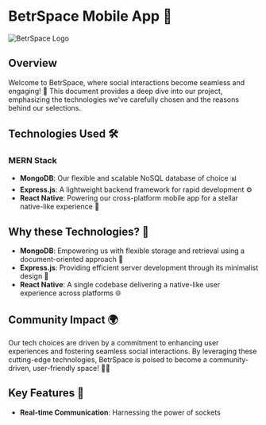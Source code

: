 # BetrSpace Mobile App 🚀
![BetrSpace Logo](https://github.com/stack-bytes/betrspace-app/assets/147537737/b1ee846d-ec0f-416b-853c-6b542b0c96b5)

## Overview

Welcome to BetrSpace, where social interactions become seamless and engaging! 🌟 This document provides a deep dive into our project, emphasizing the technologies we've carefully chosen and the reasons behind our selections.

## Technologies Used 🛠️

### MERN Stack

- **MongoDB**: Our flexible and scalable NoSQL database of choice 📊
- **Express.js**: A lightweight backend framework for rapid development ⚙️
- **React Native**: Powering our cross-platform mobile app for a stellar native-like experience 📱

## Why these Technologies? 🤔

- **MongoDB**: Empowering us with flexible storage and retrieval using a document-oriented approach 🔄
- **Express.js**: Providing efficient server development through its minimalist design 🚀
- **React Native**: A single codebase delivering a native-like user experience across platforms 🌐

## Community Impact 🌍

Our tech choices are driven by a commitment to enhancing user experiences and fostering seamless social interactions. By leveraging these cutting-edge technologies, BetrSpace is poised to become a community-driven, user-friendly space! 🚀✨

## Key Features 🔑

- **Real-time Communication**: Harnessing the power of sockets